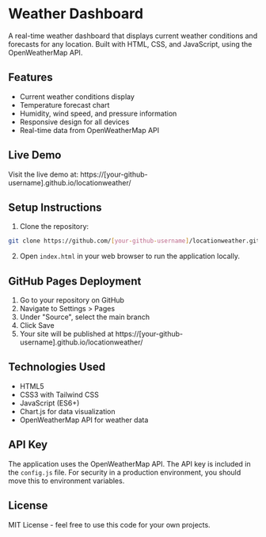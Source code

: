 # Weather Dashboard

A real-time weather dashboard that displays current weather conditions and forecasts for any location. Built with HTML, CSS, and JavaScript, using the OpenWeatherMap API.

## Features

-   Current weather conditions display
-   Temperature forecast chart
-   Humidity, wind speed, and pressure information
-   Responsive design for all devices
-   Real-time data from OpenWeatherMap API

## Live Demo

Visit the live demo at: https://[your-github-username].github.io/locationweather/

## Setup Instructions

1. Clone the repository:

```bash
git clone https://github.com/[your-github-username]/locationweather.git
```

2. Open `index.html` in your web browser to run the application locally.

## GitHub Pages Deployment

1. Go to your repository on GitHub
2. Navigate to Settings > Pages
3. Under "Source", select the main branch
4. Click Save
5. Your site will be published at https://[your-github-username].github.io/locationweather/

## Technologies Used

-   HTML5
-   CSS3 with Tailwind CSS
-   JavaScript (ES6+)
-   Chart.js for data visualization
-   OpenWeatherMap API for weather data

## API Key

The application uses the OpenWeatherMap API. The API key is included in the `config.js` file. For security in a production environment, you should move this to environment variables.

## License

MIT License - feel free to use this code for your own projects.
